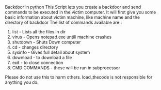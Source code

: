 Backdoor in python
This Script lets you create a backdoor and send commands to be executed in the victim computer.
It will first give you some basic information about victim machine, like machine name and the directory of backdoor
The list of commands available are :
  1. list - Lists all the files in dir
  2. virus - Opens notepad.exe untill machine crashes
  3. shutdown - Shuts Down computer
  4. cd - changes directory
  5. sysinfo - Gives full detail about system
  6. download - to download a file
  7. exit - to close connection
  8. CMD COMMANDS - these will be run in subprocessor

Please do not use this to harm others.
load_thecode is not responsible for anything you do.
